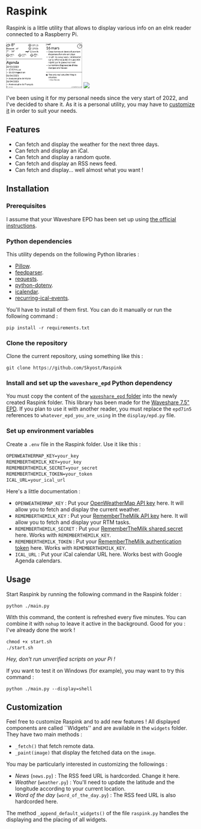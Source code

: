 # Raspink

Raspink is a little utility that allows to display various info
on an eInk reader connected to a Raspberry Pi.

<img src="https://github.com/Skyost/Raspink/raw/master/screenshot.png" width="40%"> <img src="https://github.com/Skyost/Raspink/raw/master/preview.gif" width="40%">

I've been using it for my personal needs since the very start of 2022, and I've decided to share it.
As it is a personal utility, you may have to [customize it](#Customization) in order to suit your needs.

## Features

* Can fetch and display the weather for the next three days.
* Can fetch and display an iCal.
* Can fetch and display a random quote.
* Can fetch and display an RSS news feed.
* Can fetch and display... well almost what you want !

## Installation

### Prerequisites

I assume that your Waveshare EPD has been set up using [the official instructions](https://www.waveshare.com/wiki/Template:Raspberry_Pi_Guides_for_SPI_e-Paper).

### Python dependencies

This utility depends on the following Python libraries :

* [Pillow](https://pypi.org/project/Pillow/).
* [feedparser](https://pypi.org/project/feedparser/).
* [requests](https://pypi.org/project/requests/).
* [python-dotenv](https://pypi.org/project/python-dotenv/).
* [icalendar](https://pypi.org/project/icalendar/).
* [recurring-ical-events](https://pypi.org/project/recurring-ical-events/).

You'll have to install of them first. You can do it manually or run the following command :

```shell
pip install -r requirements.txt
```

### Clone the repository

Clone the current repository, using something like this :

```shell
git clone https://github.com/Skyost/Raspink
```

### Install and set up the `waveshare_epd` Python dependency

You must copy the content of the [`waveshare_epd` folder](https://github.com/waveshare/e-Paper/tree/master/RaspberryPi_JetsonNano/python/lib/waveshare_epd)
into the newly created Raspink folder.
This library has been made for the [Waveshare 7.5" EPD](https://www.waveshare.com/7.5inch-e-paper-hat.htm). If you plan
to use it with another reader, you must replace the `epd7in5` references to `whatever_epd_you_are_using` in the `display/epd.py` file.

### Set up environment variables

Create a `.env` file in the Raspink folder. Use it like this :

```properties
OPENWEATHERMAP_KEY=your_key
REMEMBERTHEMILK_KEY=your_key
REMEMBERTHEMILK_SECRET=your_secret
REMEMBERTHEMILK_TOKEN=your_token
ICAL_URL=your_ical_url
```

Here's a little documentation :

* `OPENWEATHERMAP_KEY` : Put your [OpenWeatherMap API key](https://openweathermap.org/appid) here. It will allow you to fetch and display the current weather.
* `REMEMBERTHEMILK_KEY` : Put your [RememberTheMilk API key](https://www.rememberthemilk.com/services/api/) here. It will allow you to fetch and display your RTM tasks.
* `REMEMBERTHEMILK_SECRET` : Put your [RememberTheMilk shared secret](https://www.rememberthemilk.com/services/api/authentication.rtm) here. Works with `REMEMBERTHEMILK_KEY`.
* `REMEMBERTHEMILK_TOKEN` : Put your [RememberTheMilk authentication token](https://www.rememberthemilk.com/services/api/authentication.rtm) here. Works with `REMEMBERTHEMILK_KEY`.
* `ICAL_URL` : Put your iCal calendar URL here. Works best with Google Agenda calendars.

## Usage

Start Raspink by running the following command in the Raspink folder :

```shell
python ./main.py
```

With this command, the content is refreshed every five minutes. You can combine it with `nohup` to leave it active in the background.
Good for you : I've already done the work !

```shell
chmod +x start.sh
./start.sh
```

_Hey, don't run unverified scripts on your Pi !_

If you want to test it on Windows (for example), you may want to try this command :

```shell
python ./main.py --display=shell
```

## Customization

Feel free to customize Raspink and to add new features !
All displayed components are called ``Widgets'' and are available in the `widgets` folder.
They have two main methods :

* `_fetch()` that fetch remote data.
* `_paint(image)` that display the fetched data on the `image`.

You may be particularly interested in customizing the followings :

* _News_ (`news.py`) : The RSS feed URL is hardcorded. Change it here.
* _Weather_ (`weather.py`) : You'll need to update the latitude and the longitude according to your current location.
* _Word of the day_ (`word_of_the_day.py`) : The RSS feed URL is also hardcorded here.

The method `_append_default_widgets()` of the file `raspink.py` handles the displaying and
the placing of all widgets.

